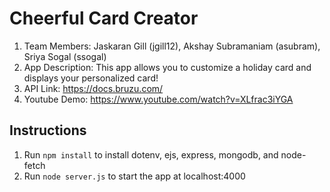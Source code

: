 # Cheerful Card Creator

1. Team Members: Jaskaran Gill (jgill12), Akshay Subramaniam (asubram), Sriya Sogal (ssogal)
2. App Description: This app allows you to customize a holiday card and displays your personalized card!
3. API Link: https://docs.bruzu.com/
4. Youtube Demo: https://www.youtube.com/watch?v=XLfrac3iYGA

## Instructions

1. Run `npm install` to install dotenv, ejs, express, mongodb, and node-fetch
2. Run `node server.js` to start the app at localhost:4000
